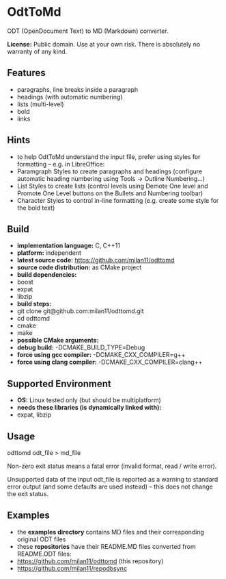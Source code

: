 #  OdtToMd

ODT \(OpenDocument Text\) to MD \(Markdown\) converter\.

__License:__ Public domain\. Use at your own risk\. There is absolutely no warranty of any kind\.

##  Features

* paragraphs, line breaks inside a paragraph
* headings \(with automatic numbering\)
* lists \(multi\-level\)
* bold
* links

##  Hints

* to help OdtToMd understand the input file, prefer using styles for formatting – e\.g\. in LibreOffice:
 * Paramgraph Styles to create paragraphs and headings \(configure automatic heading numbering using Tools \-&gt; Outline Numbering\.\.\.\)
 * List Styles to create lists \(control levels using Demote One level and Promote One Level buttons on the Bullets and Numbering toolbar\)
 * Character Styles to control in\-line formatting \(e\.g\. create some style for the bold text\)

##  Build

* __implementation language:__ C, C\+\+11
* __platform:__ independent
* __latest source code:__ [https://github\.com/milan11/odttomd](https://github\.com/milan11/odttomd)
* __source code distribution:__ as CMake project
* __build dependencies:__
 * boost
 * expat
 * libzip
* __build steps:__
 * git clone git@github\.com:milan11/odttomd\.git
 * cd odttomd
 * cmake
 * make
* __possible CMake arguments:__
 * __debug build:__ \-DCMAKE\_BUILD\_TYPE=Debug
 * __force using gcc compiler:__ \-DCMAKE\_CXX\_COMPILER=g\+\+
 * __force using clang compiler:__ \-DCMAKE\_CXX\_COMPILER=clang\+\+

##  Supported Environment

* __OS:__ Linux tested only \(but should be multiplatform\)
* __needs these libraries \(is dynamically linked with\):__
 * expat, libzip

##  Usage

odttomd odt\_file &gt; md\_file

Non\-zero exit status means a fatal error \(invalid format, read / write error\)\.

Unsupported data of the input odt\_file is reported as a warning to standard error output \(and some defaults are used instead\) – this does not change the exit status\.

##  Examples

* the __examples directory__ contains MD files and their corresponding original ODT files
* these __repositories__ have their README\.MD files converted from README\.ODT files:
 * [https://github\.com/milan11/odttomd](https://github\.com/milan11/odttomd) \(this repository\)
 * [https://github\.com/milan11/repodbsync](https://github\.com/milan11/repodbsync)

